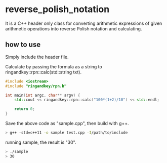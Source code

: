 # reverse_polish_notation

It is a C++ header only class for converting arithmetic expressions of given arithmetic operations into reverse Polish notation and calculating.

## how to use

Simply include the header file.

Calculate by passing the formula as a string to ringandkey::rpn::calc(std::string txt).

```cpp
#include <iostream>
#include "ringandkey/rpn.h"

int main(int argc, char** argv) {
    std::cout << ringandkey::rpn::calc("100*(1+2)/10") << std::endl;

    return 0;
}
```

Save the above code as "sample.cpp", then build with g++.

```sh
> g++ -std=c++11 -o sample test.cpp -I/path/to/include
```

running sample, the result is "30".

```sh
> ./sample
> 30
```
